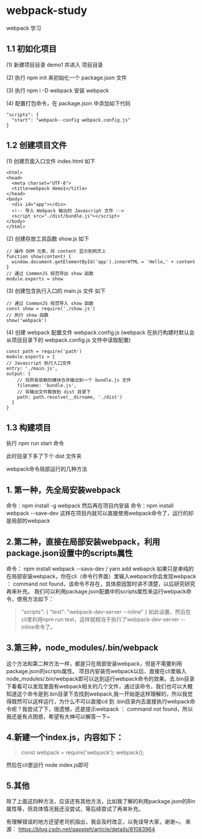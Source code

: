 # webpack-study
webpack 学习
## 1.1 初如化项目
  (1) 新建项目目录 demo1 并进入 项目目录

  (2) 执行 npm init 来初始化一个 package.json 文件

  (3) 执行 npm i -D webpack 安装 webpack

  (4) 配置打包命令，在 package.json 中添加如下代码 

    "scripts": {
      "start": "webpack--config webpack.config.js" 
    }

## 1.2 创建项目文件
  (1) 创建页面入口文件 index.html 如下

    <html>
    <head>
      <meta charset="UTF-8">
      <title>webpack demo1</title>
    </head>
    <body>
      <div id="app"></div>
      <!-- 导入 Webpack 输出的 Javascript 文件 -->
      <script src="./dist/bundle.js"></script>
    </body>
    </html>

  (2) 创建存放工具函数 show.js 如下

    // 操作 DOM 元素，将 content 显示到网页上
    function show(content) {
      window.document.getElementById('app').innerHTML = 'Hello,' + content
    }
    // 通过 CommonJS 规范导出 show 函数
    module.exports = show

  (3) 创建包含执行入口的 main.js 文件 如下

    // 通过 CommonJS 规范导入 show 函数
    const show = require('./show.js')
    // 执行 show 函数
    show('webpack')

  (4) 创建 webpack 配置文件 webpack.config.js (webpack 在执行构建时默认会从项目目录下的 webpack.config.js 文件中读取配置)
    
    const path = require('path')
    module.exports = {
    // Javascript 执行入口文件
    entry: './main.js',
    output: {
        // 将所有依赖的模块合并输出到一个 bundle.js 文件
        filename: 'bundle.js',
        // 将输出文件都放到 dist 目录下
        path: path.resolve(__dirname, './dist')
      }
    }

## 1.3 构建项目
   执行 npm run start 命令

   此时目录下多了下个 dist 文件夹


webpack命令局部运行的几种方法
 
## 1. 第一种，先全局安装webpack
命令：npm install -g webpack
然后再在项目内安装
命令：npm install webpack --save-dev
这样在项目内就可以直接使用webpack命令了，运行的却是局部的webpack
 
## 2.第二种，直接在局部安装webpack，利用package.json设置中的scripts属性
命令： npm install webpack --sava-dev / yarn add webapck
如果只是单纯的在局部安装webpack，你在cli（命令行界面）里输入webpack你会发现webpack ： command not found，该命令不存在，具体原因暂时讲不清楚，以后研究研究再来补充。
我们可以利用package.json配置中的scripts属性来运行webpack命令，使用方法如下：
>"scripts": {
>"test": "webpack-dev-server --inline"
>}
如此设置，然后在cli里利用npm run test，这样就相当于执行了webpack-dev-server --inline命令了。
 
## 3.第三种，node_modules/.bin/webpack
这个方法和第二种方法一样，都是只在局部安装webpack，但是不需要利用package.json的scripts属性。
项目内安装完webpack以后，直接在cli里输入node_modules/.bin/webpack即可以达到运行webpack命令的效果。去.bin目录下看看可以发现里面有webpack相关的几个文件，通过该命令，我们也可以大概知道这个命令是到.bin目录下去找到webpack,我一开始是这样理解的，所以我觉得既然可以这样运行，为什么不可以直接cd 到 .bin目录内去直接执行webpack命令呢？我尝试了下，很遗憾，还是提示webpack ： command not found，所以我还是有点困惑，希望有大神可以解答一下~
 
## 4.新建一个index.js，内容如下：
>const webpack = require('webpack');
>webpack();
 
然后在cli里运行 node index.js即可
 
## 5.其他
除了上面这四种方法，应该还有其他方法，比如我了解的利用package.json的Bin属性等，但具体情况我还没尝试，等后续尝试了再来补充。
 
有理解错误的地方还望老司机指出，我会及时改正，以免误导大家，谢谢~。
来源： https://blog.csdn.net/qappleh/article/details/81083964
